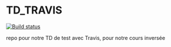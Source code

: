 # TD_TRAVIS


[![Build status](https://travis-ci.org/bockp/TD_TRAVIS.svg?master)](https://travis-ci.org/bockp)

repo pour notre TD de test avec Travis, pour notre cours inversée
